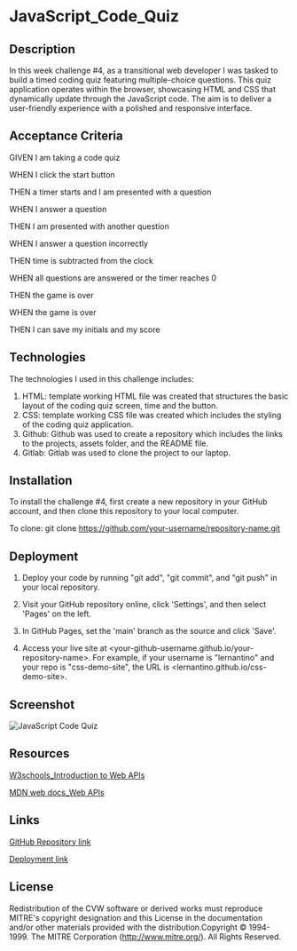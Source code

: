 # JavaScript_Code_Quiz

## Description
In this week challenge #4, as a transitional web developer I was tasked to build a timed coding quiz featuring multiple-choice questions. This quiz application operates within the browser, showcasing HTML and CSS that dynamically update through the JavaScript code. The aim is to deliver a user-friendly experience with a polished and responsive interface.

## Acceptance Criteria
GIVEN I am taking a code quiz

WHEN I click the start button

THEN a timer starts and I am presented with a question

WHEN I answer a question

THEN I am presented with another question

WHEN I answer a question incorrectly

THEN time is subtracted from the clock

WHEN all questions are answered or the timer reaches 0

THEN the game is over

WHEN the game is over

THEN I can save my initials and my score

## Technologies
The technologies I used in this challenge includes:
1. HTML: template working HTML file was created that structures the basic layout of the coding quiz screen, time and the button.
2. CSS: template working CSS file was created which includes the styling of the coding quiz application.
3. Github: Github was used to create a repository which includes the links to the projects, assets folder, and the README file.
4. Gitlab: Gitlab was used to clone the project to our laptop.

## Installation

To install the challenge #4, first create a new repository in your GitHub account, and then clone this repository to your local computer.

To clone: git clone https://github.com/your-username/repository-name.git

## Deployment

1. Deploy your code by running "git add", "git commit", and "git push" in your local repository.

2. Visit your GitHub repository online, click 'Settings', and then select 'Pages' on the left.

3. In GitHub Pages, set the 'main' branch as the source and click 'Save'.

4. Access your live site at <your-github-username.github.io/your-repository-name>. For example, if your username is "lernantino" and your repo is "css-demo-site", the URL is <lernantino.github.io/css-demo-site>.

## Screenshot

 ![JavaScript Code Quiz](Assets/images/js_code_quiz.gif)    

## Resources
[W3schools_Introduction to Web APIs](https://www.w3schools.com/js/js_api_intro.asp)

[MDN web docs_Web APIs](https://developer.mozilla.org/en-US/docs/Web/API)

## Links

[GitHub Repository link](https://github.com/MunibaP/JavaScript_Code_Quiz.git)

[Deployment link](https://munibap.github.io/JavaScript_Code_Quiz/)

## License

Redistribution of the CVW software or derived works must reproduce MITRE's copyright designation and this License in the documentation and/or other materials provided with the distribution.Copyright © 1994-1999. The MITRE Corporation (http://www.mitre.org/). All Rights Reserved.
